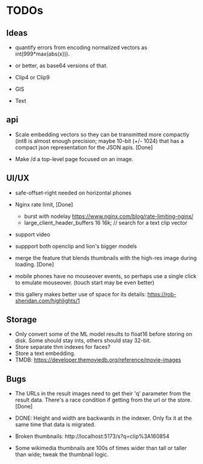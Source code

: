 # TODOs

## Ideas

* quantify errors from encoding normalized vectors as int(999*max(abs(x))).
* or better, as base64 versions of that.

* Clip4 or Clip9

* GIS

* Text

## api

* Scale embedding vectors so they can be transmitted more compactly
  (int8 is almost enough precision; maybe 10-bit (+/- 1024) that has a
  compact json representation for the JSON apis. [Done]

* Make /d a top-level page focused on an image.

## UI/UX

* safe-offset-right needed on horizontal phones

* Nginx rate limit, [Done]

  * burst with nodelay https://www.nginx.com/blog/rate-limiting-nginx/
  * large_client_header_buffers 16 16k; // search for a text clip vector

* support video

* suppport both openclip and lion's bigger models

* merge the feature that blends thumbnails with the high-res image
  during loading. [Done]

* mobile phones have no mouseover events, so perhaps use a single
  click to emulate mouseover.  (touch start may be even better)

* this gallery makes better use of space for its details:
  https://rob-sheridan.com/highlights/1

## Storage

* Only convert some of the ML model results to float16 before storing on disk.  Some should stay ints, others should stay 32-bit.
* Store separate thm indexes for faces?
* Store a text embedding.
* TMDB: https://developer.themoviedb.org/reference/movie-images

## Bugs

* The URLs in the result images need to get their 'q' parameter from
  the result data. There's a race condition if getting from the url or
  the store. [Done]

* DONE: Height and width are backwards in the indexer.  Only fix it at the
  same time that data is migrated.

* Broken thumbnails: http://localhost:5173/s?q=clip%3A160854

* Some wikimedia thumbnails are 100s of times wider than tall or taller than wide; tweak the thumbnail logic.